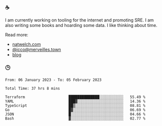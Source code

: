 ### ☕

I am currently working on tooling for the internet and promoting SRE. I am also writing some books and hoarding some data. I like thinking about time. 

Read more:

 - [natwelch.com](https://natwelch.com)
 - [@icco@merveilles.town](https://merveilles.town/@icco)
 - [blog](https://writing.natwelch.com)

### 🕒

<!--START_SECTION:waka-->

```text
From: 06 January 2023 - To: 05 February 2023

Total Time: 37 hrs 8 mins

Terraform                    ██████████████░░░░░░░░░░░   55.49 %
YAML                         ███▓░░░░░░░░░░░░░░░░░░░░░   14.36 %
TypeScript                   ██▒░░░░░░░░░░░░░░░░░░░░░░   08.81 %
Go                           █▓░░░░░░░░░░░░░░░░░░░░░░░   06.69 %
JSON                         █░░░░░░░░░░░░░░░░░░░░░░░░   04.66 %
Bash                         ▓░░░░░░░░░░░░░░░░░░░░░░░░   02.77 %
```

<!--END_SECTION:waka-->
